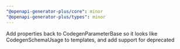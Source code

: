 ```yaml
---
"@openapi-generator-plus/core": minor
"@openapi-generator-plus/types": minor
---
```


Add properties back to CodegenParameterBase so it looks like CodegenSchemaUsage to templates, and add support for deprecated
